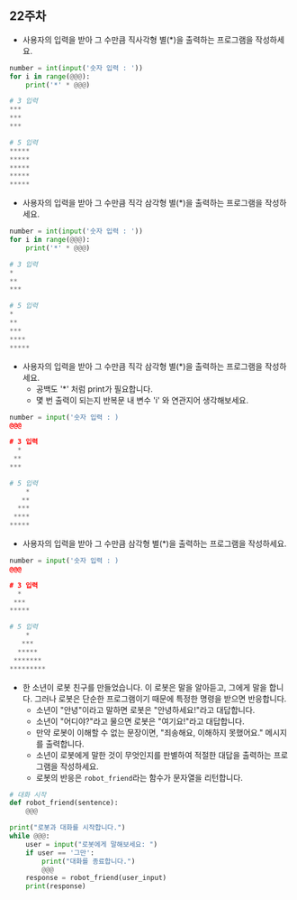 ## 22주차

- 사용자의 입력을 받아 그 수만큼 직사각형 별(*)을 출력하는 프로그램을 작성하세요.

```python
number = int(input('숫자 입력 : '))
for i in range(@@@):
    print('*' * @@@)

# 3 입력
***
***
***

# 5 입력
*****
*****
*****
*****
*****
```

- 사용자의 입력을 받아 그 수만큼 직각 삼각형 별(*)을 출력하는 프로그램을 작성하세요.

```python
number = int(input('숫자 입력 : '))
for i in range(@@@):
    print('*' * @@@)

# 3 입력
*
**
***

# 5 입력
*
**
***
****
*****
```

- 사용자의 입력을 받아 그 수만큼 직각 삼각형 별(*)을 출력하는 프로그램을 작성하세요.
  - 공백도 '*' 처럼 print가 필요합니다.
  - 몇 번 출력이 되는지 반복문 내 변수 'i' 와 연관지어 생각해보세요.

```python
number = input('숫자 입력 : )
@@@

# 3 입력
  *
 **
***

# 5 입력
    *
   **
  ***
 ****
*****
```

- 사용자의 입력을 받아 그 수만큼 삼각형 별(*)을 출력하는 프로그램을 작성하세요.

```python
number = input('숫자 입력 : )
@@@

# 3 입력
  *
 ***
*****

# 5 입력
    *
   ***
  *****
 *******
*********
```

- 한 소년이 로봇 친구를 만들었습니다. 이 로봇은 말을 알아듣고, 그에게 말을 합니다. 그러나 로봇은 단순한 프로그램이기 때문에 특정한 명령을 받으면 반응합니다.
  - 소년이 "안녕"이라고 말하면 로봇은 "안녕하세요!"라고 대답합니다.
  - 소년이 "어디야?"라고 물으면 로봇은 "여기요!"라고 대답합니다.
  - 만약 로봇이 이해할 수 없는 문장이면, "죄송해요, 이해하지 못했어요." 메시지를 출력합니다.
  - 소년이 로봇에게 말한 것이 무엇인지를 판별하여 적절한 대답을 출력하는 프로그램을 작성하세요.
  - 로봇의 반응은 `robot_friend`라는 함수가 문자열을 리턴합니다.

```python
# 대화 시작
def robot_friend(sentence):
    @@@

print("로봇과 대화를 시작합니다.")
while @@@:
    user = input("로봇에게 말해보세요: ")
    if user == '그만':
        print("대화를 종료합니다.")
        @@@
    response = robot_friend(user_input)
    print(response)
```


